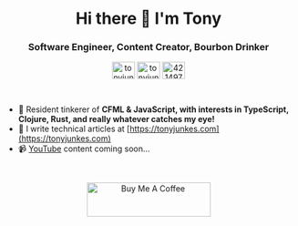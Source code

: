 <h1 align="center">Hi there 👋 I'm Tony</h1>
<h3 align="center">Software Engineer, Content Creator, Bourbon Drinker</h3>
<p align="center">
<a href="https://twitter.com/tonyjunkes" target="_blank"><img align="center" src="https://raw.githubusercontent.com/rahuldkjain/github-profile-readme-generator/master/src/images/icons/Social/twitter.svg" alt="tonyjunkes" height="30" width="40" /></a>
<a href="https://linkedin.com/in/tonyjunkes" target="_blank"><img align="center" src="https://raw.githubusercontent.com/rahuldkjain/github-profile-readme-generator/master/src/images/icons/Social/linked-in-alt.svg" alt="tonyjunkes" height="30" width="40" /></a>
<a href="https://stackoverflow.com/users/985709" target="_blank"><img align="center" src="https://raw.githubusercontent.com/rahuldkjain/github-profile-readme-generator/master/src/images/icons/Social/stack-overflow.svg" alt="4214976" height="30" width="40" /></a>
</p>
<br/>

- 💬 Resident tinkerer of **CFML & JavaScript, with interests in TypeScript, Clojure, Rust, and really whatever catches my eye!**
- 📝 I write technical articles at [https://tonyjunkes.com](https://tonyjunkes.com)
- 📹 [YouTube](https://www.youtube.com/c/TonyJunkes) content coming soon...

<br/>
<p align="center"><a href="https://www.buymeacoffee.com/tonyjunkes" target="_blank"><img src="https://cdn.buymeacoffee.com/buttons/v2/default-blue.png" alt="Buy Me A Coffee" style="height: 60px !important;width: 217px !important;" ></a></p>
